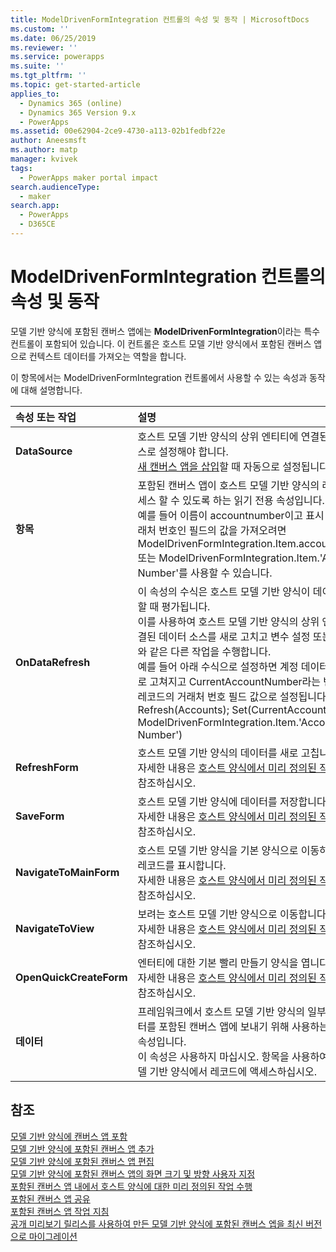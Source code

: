 ```yaml
---
title: ModelDrivenFormIntegration 컨트롤의 속성 및 동작 | MicrosoftDocs
ms.custom: ''
ms.date: 06/25/2019
ms.reviewer: ''
ms.service: powerapps
ms.suite: ''
ms.tgt_pltfrm: ''
ms.topic: get-started-article
applies_to:
  - Dynamics 365 (online)
  - Dynamics 365 Version 9.x
  - PowerApps
ms.assetid: 00e62904-2ce9-4730-a113-02b1fedbf22e
author: Aneesmsft
ms.author: matp
manager: kvivek
tags:
  - PowerApps maker portal impact
search.audienceType:
  - maker
search.app:
  - PowerApps
  - D365CE
---
```

# <a name="modeldrivenformintegration-control-properties-and-actions"></a>ModelDrivenFormIntegration 컨트롤의 속성 및 동작
모델 기반 양식에 포함된 캔버스 앱에는 **ModelDrivenFormIntegration**이라는 특수 컨트롤이 포함되어 있습니다. 이 컨트롤은 호스트 모델 기반 양식에서 포함된 캔버스 앱으로 컨텍스트 데이터를 가져오는 역할을 합니다.  

이 항목에서는 ModelDrivenFormIntegration 컨트롤에서 사용할 수 있는 속성과 동작에 대해 설명합니다.

| 속성 또는 작업 | 설명 |
|:--------------|:-------------------------|
|**DataSource** | 호스트 모델 기반 양식의 상위 엔티티에 연결된 데이터 소스로 설정해야 합니다. <br />[새 캔버스 앱을 삽입](embedded-canvas-app-add-classic-designer.md)할 때 자동으로 설정됩니다. |
|**항목** | 포함된 캔버스 앱이 호스트 모델 기반 양식의 레코드에 액세스 할 수 있도록 하는 읽기 전용 속성입니다. <br />예를 들어 이름이 accountnumber이고 표시 이름이 거래처 번호인 필드의 값을 가져오려면 ModelDrivenFormIntegration.Item.accountnumber 또는 ModelDrivenFormIntegration.Item.'Account Number'를 사용할 수 있습니다. |
|**OnDataRefresh** | 이 속성의 수식은 호스트 모델 기반 양식이 데이터를 저장할 때 평가됩니다. <br />이를 사용하여 호스트 모델 기반 양식의 상위 엔티티에 연결된 데이터 소스를 새로 고치고 변수 설정 또는 업데이트와 같은 다른 작업을 수행합니다. <br /> 예를 들어 아래 수식으로 설정하면 계정 데이터 소스가 새로 고쳐지고 CurrentAccountNumber라는 변수가 현재 레코드의 거래처 번호 필드 값으로 설정됩니다. <br /> Refresh(Accounts); Set(CurrentAccountNumber, ModelDrivenFormIntegration.Item.'Account Number') |
|**RefreshForm** | 호스트 모델 기반 양식의 데이터를 새로 고칩니다. <br />자세한 내용은 [호스트 양식에서 미리 정의된 작업 수행](embedded-canvas-app-actions.md#refreshformshowprompt)을 참조하십시오. |
|**SaveForm** | 호스트 모델 기반 양식에 데이터를 저장합니다. <br />자세한 내용은 [호스트 양식에서 미리 정의된 작업 수행](embedded-canvas-app-actions.md#saveform)을 참조하십시오.  |
|**NavigateToMainForm** | 호스트 모델 기반 양식을 기본 양식으로 이동하고 지정된 레코드를 표시합니다. <br />자세한 내용은 [호스트 양식에서 미리 정의된 작업 수행](embedded-canvas-app-actions.md#navigatetomainformentityname-mainformname-recordid)을 참조하십시오. |
|**NavigateToView** | 보려는 호스트 모델 기반 양식으로 이동합니다. <br />자세한 내용은 [호스트 양식에서 미리 정의된 작업 수행](embedded-canvas-app-actions.md#navigatetoviewentityname-viewname)을 참조하십시오.  |
|**OpenQuickCreateForm** | 엔터티에 대한 기본 빨리 만들기 양식을 엽니다.  <br />자세한 내용은 [호스트 양식에서 미리 정의된 작업 수행](embedded-canvas-app-actions.md#openquickcreateformentityname)을 참조하십시오.  |
|**데이터** | 프레임워크에서 호스트 모델 기반 양식의 일부 핵심 데이터를 포함된 캔버스 앱에 보내기 위해 사용하는 읽기 전용 속성입니다.  <br /> 이 속성은 사용하지 마십시오. 항목을 사용하여 호스트 모델 기반 양식에서 레코드에 액세스하십시오.  |

## <a name="see-also"></a>참조
[모델 기반 양식에 캔버스 앱 포함](embed-canvas-app-in-form.md) <br />
[모델 기반 양식에 포함된 캔버스 앱 추가](embedded-canvas-app-add-classic-designer.md) <br />
[모델 기반 양식에 포함된 캔버스 앱 편집](embedded-canvas-app-edit-classic-designer.md) <br />
[모델 기반 양식에 포함된 캔버스 앱의 화면 크기 및 방향 사용자 지정](embedded-canvas-app-customize-screen.md) <br />
[포함된 캔버스 앱 내에서 호스트 양식에 대한 미리 정의된 작업 수행](embedded-canvas-app-actions.md) <br />
[포함된 캔버스 앱 공유](share-embedded-canvas-app.md) <br />
[포함된 캔버스 앱 작업 지침](embedded-canvas-app-guidelines.md) <br />
[공개 미리보기 릴리스를 사용하여 만든 모델 기반 양식에 포함된 캔버스 엡을 최신 버전으로 마이그레이션](embedded-canvas-app-migrate-from-preview.md) <br />
